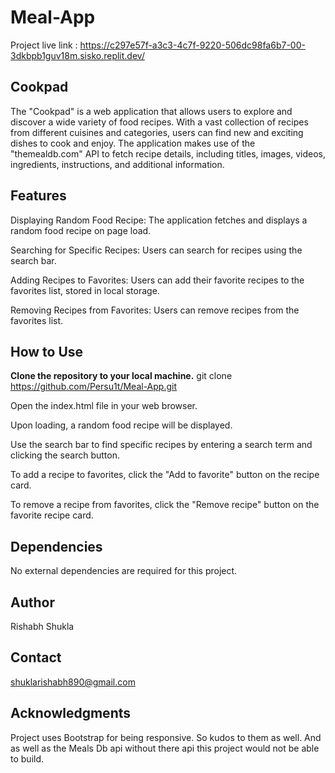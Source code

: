 # Meal-App
Project live link : https://c297e57f-a3c3-4c7f-9220-506dc98fa6b7-00-3dkbpb1guv18m.sisko.replit.dev/


## Cookpad
The "Cookpad" is a web application that allows users to explore and discover a wide variety of food recipes. With a vast collection of recipes from different cuisines and categories, users can find new and exciting dishes to cook and enjoy. The application makes use of the "themealdb.com" API to fetch recipe details, including titles, images, videos, ingredients, instructions, and additional information.

## Features

Displaying Random Food Recipe: The application fetches and displays a random food recipe on page load.

Searching for Specific Recipes: Users can search for recipes using the search bar.

Adding Recipes to Favorites: Users can add their favorite recipes to the favorites list, stored in local storage.

Removing Recipes from Favorites: Users can remove recipes from the favorites list.

## How to Use

**Clone the repository to your local machine.**
git clone https://github.com/Persu1t/Meal-App.git

Open the index.html file in your web browser.

Upon loading, a random food recipe will be displayed.

Use the search bar to find specific recipes by entering a search term and clicking the search button.

To add a recipe to favorites, click the "Add to favorite" button on the recipe card.

To remove a recipe from favorites, click the "Remove recipe" button on the favorite recipe card.

## Dependencies

No external dependencies are required for this project.

## Author
Rishabh Shukla

## Contact
shuklarishabh890@gmail.com

## Acknowledgments
Project uses Bootstrap for being responsive. So kudos to them as well. And as well as the Meals Db api without there api this project would not be able to build.
